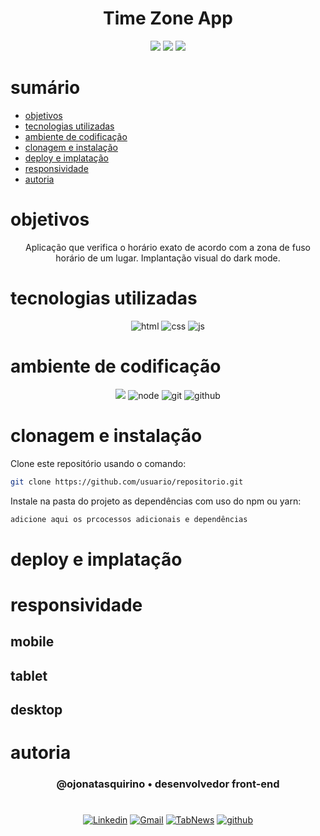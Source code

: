 
<h1 align="center"> Time Zone App </h1>

[comment]: <> (Adicione o seu usuário  e o nome do repositório)

<p align="center">
  <image
  src="https://img.shields.io/github/languages/count/ojonatasquirino/time-zone-app"
  />
  <image
  src="https://img.shields.io/github/languages/top/ojonatasquirino/time-zone-app"
  />
  <image
  src="https://img.shields.io/github/last-commit/ojonatasquirino/time-zone-app"
  />

</p>

# sumário 

- [objetivos](#id01)
- [tecnologias utilizadas](#id02)
- [ambiente de codificação](#id03)
- [clonagem e instalação](#id04)
- [deploy e implatação](#id05)
- [responsividade](#id06)
- [autoria](#id07)



# objetivos <a name="id01"></a>

<div  align='center'> 
Aplicação que verifica o horário exato de acordo com a zona de fuso horário de um lugar. Implantação visual do dark mode.

</div>



# tecnologias utilizadas <a name="id02"></a>

<div  align='center'> 

![html](https://img.shields.io/badge/html-0D1117?style=for-the-badge&logo=html5&logoColor=red)
![css](https://img.shields.io/badge/css-0D1117?style=for-the-badge&logo=css3&logoColor=blue)
![js](https://img.shields.io/badge/javascript-0D1117?style=for-the-badge&logo=javascript&logoColor=yellow)


</div>

# ambiente de codificação <a name="id03"></a>

<div  align='center'> 

![](https://img.shields.io/badge/VSCode-0D1117?style=for-the-badge&logo=visual%20studio%20code&logoColor=blue)
![node](https://img.shields.io/badge/Nodejs-0D1117?style=for-the-badge&logo=node.js&logoColor=green)
![git](https://img.shields.io/badge/GIT-0D1117?style=for-the-badge&logo=git&logoColor=red)
![github](https://img.shields.io/badge/Github-0D1117?style=for-the-badge&logo=github&logoColor=fff)
</div>


# clonagem e instalação <a name="id04"></a>

Clone este repositório usando o comando:

```bash
git clone https://github.com/usuario/repositorio.git
```

Instale na pasta do projeto as dependências com uso do npm ou yarn:

```bash
adicione aqui os prcocessos adicionais e dependências 
```
[comment]: <> (Adicione o link da implatação, se houver)

# deploy e implatação  <a name="id05"></a>

[comment]: <> (Adicione o link da implatação)

# responsividade  <a name="id06"></a>

## mobile 

[comment]: <> (adicione a imagem)

## tablet

[comment]: <> (adicione a imagem)

## desktop 

[comment]: <> (adicione a imagem)

# autoria <a name="id07"></a>

[comment]: <> (Adicione seu nome e função)

<h3 align='center'> @ojonatasquirino • desenvolvedor front-end
 </h3>

#

<div  align='center'>

[![Linkedin](https://img.shields.io/badge/LinkedIn-0D1117?style=for-the-badge&logo=linkedin&logoColor=blue)](https://www.linkedin.com/in/jonatasquirino/)
<a href = "mailto:quirinoj02@gmail.com">
![Gmail](https://img.shields.io/badge/Gmail-0D1117?style=for-the-badge&logo=gmail&logoColor=red)</a>
[![TabNews](https://img.shields.io/badge/tabnews-0D1117?style=for-the-badge&logo=Databricks&logoColor=fff)](https://www.tabnews.com.br/ojonatasquirino) [![github](https://img.shields.io/badge/Github-0D1117?style=for-the-badge&logo=github&logoColor=fff)](https://www.github.com/ojonatasquirino)
</div>
